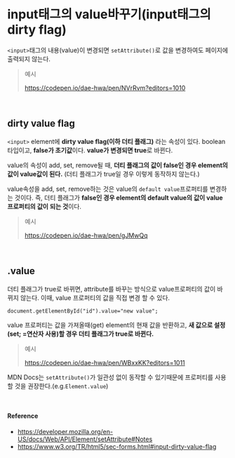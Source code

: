 # input태그의 value바꾸기(input태그의 dirty flag)

`<input>`태그의 내용(value)이 변경되면 `setAttribute()`로 값을 변경하여도 페이지에 출력되지 않는다.

> 예시
>
> <https://codepen.io/dae-hwa/pen/NVrRvm?editors=1010>

<br/>

## dirty value flag

`<input>` element에 **dirty value flag(이하 더티 플래그)** 라는 속성이 있다. boolean 타입이고, **false가 초기값**이다. **value가 변경되면 true**로 바뀐다.

value의 속성이 add, set, remove될 때, **더티 플래그의 값이 false인 경우 element의 값이 value값이 된다.** (더티 플래그가 true일 경우 이렇게 동작하지 않는다.)

value속성을 add, set, remove하는 것은 value의 `default value`프로퍼티를 변경하는 것이다. 즉, 더티 플래그가 **false인 경우 element의 default value의 값이 value 프로퍼티의 값이 되는 것**이다.

> 예시
>
> <https://codepen.io/dae-hwa/pen/gJMwQq>

<br/>

## .value

더티 플래그가 true로 바뀌면, attribute를 바꾸는 방식으로 value프로퍼티의 값이 바뀌지 않는다. 이때, value 프로퍼티의 값을 직접 변경 할 수 있다.

```
document.getElementById("id").value="new value";
```

value 프로퍼티는 값을 가져올때(get) element의 현재 값을 반환하고, **새 값으로 설정(set; =연산자 사용)할 경우 더티 플래그가 true로 바뀐다.**

> 예시
>
> <https://codepen.io/dae-hwa/pen/WBxxKK?editors=1011>

MDN Docs는 `setAttribute()`가 일관성 없이 동작할 수 있기때문에 프로퍼티를 사용할 것을 권장한다.(e.g.`Element.value`)

<br/>

#### Reference

- <https://developer.mozilla.org/en-US/docs/Web/API/Element/setAttribute#Notes>
- <https://www.w3.org/TR/html5/sec-forms.html#input-dirty-value-flag>

